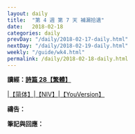 ```yaml
---
layout: daily
title:  "第 4 週 第 7 天 補漏拾遺"
date:   2018-02-18
categories: daily
prevDay: "/daily/2018-02-17-daily.html"
nextDay: "/daily/2018-02-19-daily.html"
weekly: "/guide/wk4.html"
permalink: /daily/2018-02-18-daily.html
---
```


**讀經：[詩篇 28【繁體】](https://www.biblegateway.com/passage/?search=ps.28&version=CUVMPT)**

|[【简体】](https://www.biblegateway.com/passage/?search=ps.28&version=CUVMPS)|[【NIV】](https://www.biblegateway.com/passage/?search=ps.28&version=NIV)|[【YouVersion】](https://www.bible.com/zh-TW/bible/46/PSA.28.CUNP)

**禱告：**

**筆記與回應：**
